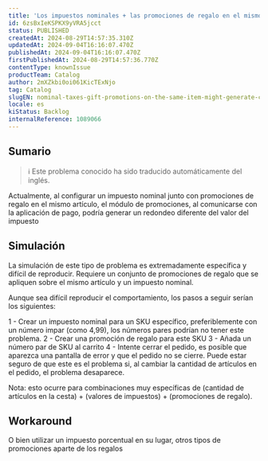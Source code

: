 ```yaml
---
title: 'Los impuestos nominales + las promociones de regalo en el mismo artículo pueden generar errores en el proceso de pago.'
id: 6zsBxIeKSPKX9yVRA5jcct
status: PUBLISHED
createdAt: 2024-08-29T14:57:35.310Z
updatedAt: 2024-09-04T16:16:07.470Z
publishedAt: 2024-09-04T16:16:07.470Z
firstPublishedAt: 2024-08-29T14:57:36.770Z
contentType: knownIssue
productTeam: Catalog
author: 2mXZkbi0oi061KicTExNjo
tag: Catalog
slugEN: nominal-taxes-gift-promotions-on-the-same-item-might-generate-checkout-errors
locale: es
kiStatus: Backlog
internalReference: 1089066
---
```


## Sumario

>ℹ️ Este problema conocido ha sido traducido automáticamente del inglés.


Actualmente, al configurar un impuesto nominal junto con promociones de regalo en el mismo artículo, el módulo de promociones, al comunicarse con la aplicación de pago, podría generar un redondeo diferente del valor del impuesto



## Simulación


La simulación de este tipo de problema es extremadamente específica y difícil de reproducir. Requiere un conjunto de promociones de regalo que se apliquen sobre el mismo artículo y un impuesto nominal.

Aunque sea difícil reproducir el comportamiento, los pasos a seguir serían los siguientes:

1 - Crear un impuesto nominal para un SKU específico, preferiblemente con un número impar (como 4,99), los números pares podrían no tener este problema.
2 - Crear una promoción de regalo para este SKU
3 - Añada un número par de SKU al carrito
4 - Intente cerrar el pedido, es posible que aparezca una pantalla de error y que el pedido no se cierre. Puede estar seguro de que este es el problema si, al cambiar la cantidad de artículos en el pedido, el problema desaparece.

Nota: esto ocurre para combinaciones muy específicas de (cantidad de artículos en la cesta) + (valores de impuestos) + (promociones de regalo).



## Workaround


O bien utilizar un impuesto porcentual en su lugar, otros tipos de promociones aparte de los regalos






